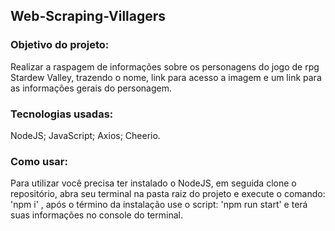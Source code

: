 ## Web-Scraping-Villagers

### Objetivo do projeto:

Realizar a raspagem de informações sobre os personagens do jogo de rpg Stardew Valley,
trazendo o nome, link para acesso a imagem e um link para as informações gerais do personagem.

### Tecnologias usadas:

NodeJS;
JavaScript;
Axios;
Cheerio.

### Como usar:

Para utilizar você precisa ter instalado o NodeJS, em seguida clone o repositório,
abra seu terminal na pasta raiz do projeto e execute o comando: 'npm i' , 
após o término da instalação use o script: 'npm run start' e terá suas informações no console do terminal.
